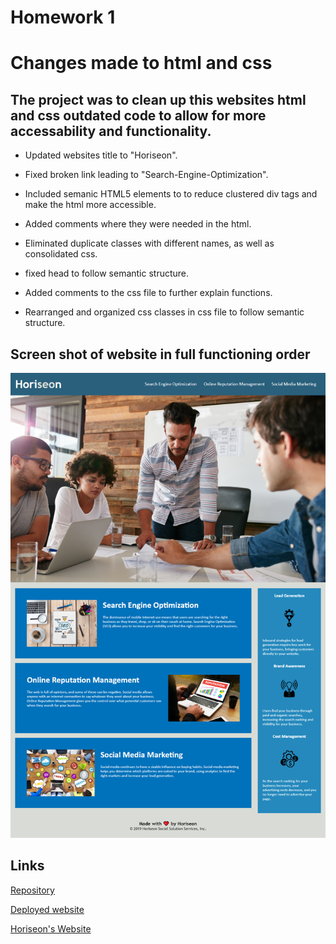 # Homework 1
# Changes made to html and css

## The project was to clean up this websites html and css outdated code to allow for more accessability and functionality.

* Updated websites title to "Horiseon".

* Fixed broken link leading to "Search-Engine-Optimization".

* Included semanic HTML5 elements to to reduce clustered div tags and make the html more accessible.

* Added comments where they were needed in the html.

* Eliminated duplicate classes with different names, as well as consolidated css.

* fixed head to follow semantic structure.

* Added comments to the css file to further explain functions.

* Rearranged and organized css classes in css file to follow semantic structure.

## Screen shot of website in full functioning order

![horiseon-website](HW1/images/_D__VSC_Homework1_HW1_index.html.png)

## Links

[Repository](https://github.com/jacobduden/Homework-1-Horiseon-JLD)

[Deployed website](https://jacobduden.github.io/Homework-1-Horiseon-JLD/)

[Horiseon's Website](HW1/index.html)